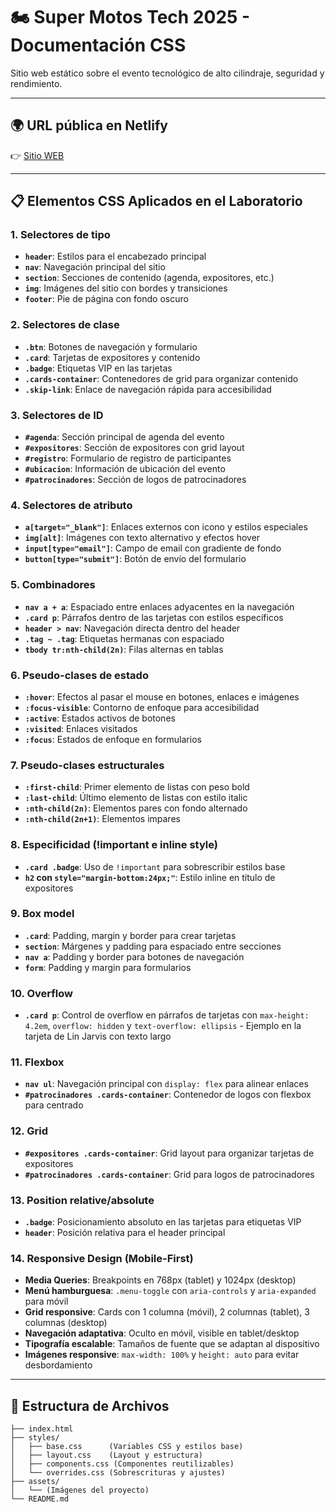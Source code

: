 # 🏍️ Super Motos Tech 2025 - Documentación CSS

Sitio web estático sobre el evento tecnológico de alto cilindraje, seguridad y rendimiento.

---

## 🌍 URL pública en Netlify
👉 [Sitio WEB](https://deploy-preview-1--incomparable-pika-f58c60.netlify.app/)

---

## 📋 Elementos CSS Aplicados en el Laboratorio

### 1. **Selectores de tipo**
- **`header`**: Estilos para el encabezado principal
- **`nav`**: Navegación principal del sitio
- **`section`**: Secciones de contenido (agenda, expositores, etc.)
- **`img`**: Imágenes del sitio con bordes y transiciones
- **`footer`**: Pie de página con fondo oscuro

### 2. **Selectores de clase**
- **`.btn`**: Botones de navegación y formulario
- **`.card`**: Tarjetas de expositores y contenido
- **`.badge`**: Etiquetas VIP en las tarjetas
- **`.cards-container`**: Contenedores de grid para organizar contenido
- **`.skip-link`**: Enlace de navegación rápida para accesibilidad

### 3. **Selectores de ID**
- **`#agenda`**: Sección principal de agenda del evento
- **`#expositores`**: Sección de expositores con grid layout
- **`#registro`**: Formulario de registro de participantes
- **`#ubicacion`**: Información de ubicación del evento
- **`#patrocinadores`**: Sección de logos de patrocinadores

### 4. **Selectores de atributo**
- **`a[target="_blank"]`**: Enlaces externos con icono y estilos especiales
- **`img[alt]`**: Imágenes con texto alternativo y efectos hover
- **`input[type="email"]`**: Campo de email con gradiente de fondo
- **`button[type="submit"]`**: Botón de envío del formulario

### 5. **Combinadores**
- **`nav a + a`**: Espaciado entre enlaces adyacentes en la navegación
- **`.card p`**: Párrafos dentro de las tarjetas con estilos específicos
- **`header > nav`**: Navegación directa dentro del header
- **`.tag ~ .tag`**: Etiquetas hermanas con espaciado
- **`tbody tr:nth-child(2n)`**: Filas alternas en tablas

### 6. **Pseudo-clases de estado**
- **`:hover`**: Efectos al pasar el mouse en botones, enlaces e imágenes
- **`:focus-visible`**: Contorno de enfoque para accesibilidad
- **`:active`**: Estados activos de botones
- **`:visited`**: Enlaces visitados
- **`:focus`**: Estados de enfoque en formularios

### 7. **Pseudo-clases estructurales**
- **`:first-child`**: Primer elemento de listas con peso bold
- **`:last-child`**: Último elemento de listas con estilo italic
- **`:nth-child(2n)`**: Elementos pares con fondo alternado
- **`:nth-child(2n+1)`**: Elementos impares

### 8. **Especificidad (!important e inline style)**
- **`.card .badge`**: Uso de `!important` para sobrescribir estilos base
- **`h2` con `style="margin-bottom:24px;"`**: Estilo inline en título de expositores

### 9. **Box model**
- **`.card`**: Padding, margin y border para crear tarjetas
- **`section`**: Márgenes y padding para espaciado entre secciones
- **`nav a`**: Padding y border para botones de navegación
- **`form`**: Padding y margin para formularios

### 10. **Overflow**
- **`.card p`**: Control de overflow en párrafos de tarjetas con `max-height: 4.2em`, `overflow: hidden` y `text-overflow: ellipsis` - Ejemplo en la tarjeta de Lin Jarvis con texto largo

### 11. **Flexbox**
- **`nav ul`**: Navegación principal con `display: flex` para alinear enlaces
- **`#patrocinadores .cards-container`**: Contenedor de logos con flexbox para centrado

### 12. **Grid**
- **`#expositores .cards-container`**: Grid layout para organizar tarjetas de expositores
- **`#patrocinadores .cards-container`**: Grid para logos de patrocinadores

### 13. **Position relative/absolute**
- **`.badge`**: Posicionamiento absoluto en las tarjetas para etiquetas VIP
- **`header`**: Posición relativa para el header principal

### 14. **Responsive Design (Mobile-First)**
- **Media Queries**: Breakpoints en 768px (tablet) y 1024px (desktop)
- **Menú hamburguesa**: `.menu-toggle` con `aria-controls` y `aria-expanded` para móvil
- **Grid responsive**: Cards con 1 columna (móvil), 2 columnas (tablet), 3 columnas (desktop)
- **Navegación adaptativa**: Oculto en móvil, visible en tablet/desktop
- **Tipografía escalable**: Tamaños de fuente que se adaptan al dispositivo
- **Imágenes responsive**: `max-width: 100%` y `height: auto` para evitar desbordamiento

---


## 📁 Estructura de Archivos

```
├── index.html
├── styles/
│   ├── base.css      (Variables CSS y estilos base)
│   ├── layout.css    (Layout y estructura)
│   ├── components.css (Componentes reutilizables)
│   └── overrides.css (Sobrescrituras y ajustes)
├── assets/
│   └── (Imágenes del proyecto)
└── README.md
```
